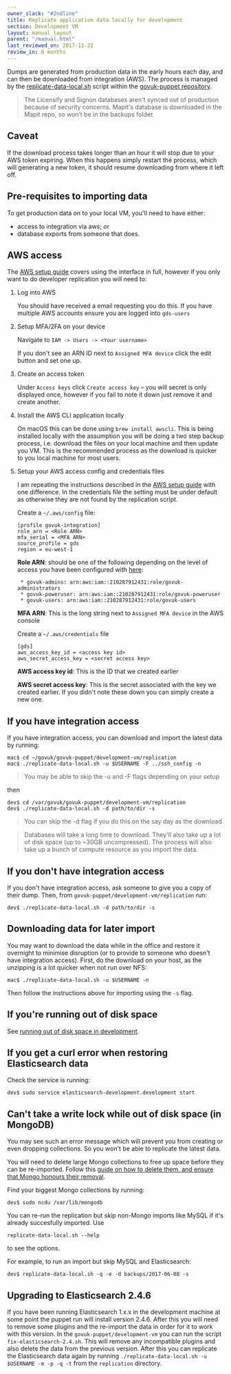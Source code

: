 ```yaml
---
owner_slack: "#2ndline"
title: Replicate application data locally for development
section: Development VM
layout: manual_layout
parent: "/manual.html"
last_reviewed_on: 2017-11-22
review_in: 6 months
---
```


Dumps are generated from production data in the early hours each day, and can
then be downloaded from integration (AWS).  The process is managed by the
[replicate-data-local.sh](https://github.com/alphagov/govuk-puppet/blob/master/development-vm/replication/replicate-data-local.sh)
script within the [govuk-puppet
repository](https://github.com/alphagov/govuk-puppet).

> The Licensify and Signon databases aren't synced out of production because of
> security concerns. Mapit's database is downloaded in the Mapit repo, so won’t
> be in the backups folder.

## Caveat

If the download process takes longer than an hour it will stop due to your AWS token expiring. When this happens simply restart the process, which will generating a new token, it should resume downloading from where it left off.

## Pre-requisites to importing data

To get production data on to your local VM, you'll need to have either:

* access to integration via aws; or
* database exports from someone that does.

## AWS access

The [AWS setup guide](/manual/user-management-in-aws.html) covers using the interface in full, however if you only
want to do developer replication you will need to:

1. Log into AWS

    You should have received a email requesting you do this. If you have multiple AWS accounts ensure you are logged into `gds-users`

1. Setup MFA/2FA on your device

    Navigate to `IAM -> Users -> <Your username>`

    If you don't see an ARN ID next to `Assigned MFA device` click the edit button and set one up.

1. Create an access token

    Under `Access keys` click `Create access key` – you will secret is only displayed once, however if you fail to note it down just remove it and create another.

1. Install the AWS CLI application locally

    On macOS this can be done using `brew install awscli`. This is being installed locally with the assumption you will be doing a two step backup process, i.e. download the files on your local machine and then update you VM. This is the recommended process as the download is quicker to you local machine for most users.

1. Setup your AWS access config and credentials files

    I am repeating the instructions described in the [AWS setup guide](/manual/user-management-in-aws.html) with one difference. In the credentials file the setting must be under default as otherwise they are not found by the replication script.

    Create a `~/.aws/config` file:

    ```
    [profile govuk-integration]
    role_arn = <Role ARN>
    mfa_serial = <MFA ARN>
    source_profile = gds
    region = eu-west-1
    ```

    **Role ARN**: should be one of the following depending on the level of access you have been configured with [here](https://github.com/alphagov/govuk-aws-data/blob/master/data/infra-security/integration/common.tfvars):

        * govuk-admins: arn:aws:iam::210287912431:role/govuk-administrators
        * govuk-poweruser: arn:aws:iam::210287912431:role/govuk-poweruser
        * govuk-users: arn:aws:iam::210287912431:role/govuk-users

    **MFA ARN**: This is the long string next to `Assigned MFA device` in the AWS console

    Create a `~/.aws/credentials` file

    ```
    [gds]
    aws_access_key_id = <access key id>
    aws_secret_access_key = <secret access key>
    ```

    **AWS access key id**: This is the ID that we created earlier

    **AWS secret access key**: This is the secret associated with the key we created earlier. If you didn't note these down you can simply create a new one.

## If you have integration access

If you have integration access, you can download and import the latest data by running:

    mac$ cd ~/govuk/govuk-puppet/development-vm/replication
    mac$ ./replicate-data-local.sh -u $USERNAME -F ../ssh_config -n

> You may be able to skip the -u and -F flags depending on your setup

then

    dev$ cd /var/govuk/govuk-puppet/development-vm/replication
    dev$ ./replicate-data-local.sh -d path/to/dir -s

> You can skip the -d flag if you do this on the say day as the download

> Databases will take a long time to download. They'll also take up a lot of
> disk space (up to ~30GB uncompressed). The process will also take up a bunch
> of compute resource as you import the data.

## If you don't have integration access

If you don't have integration access, ask someone to give you a copy of their
dump. Then, from `govuk-puppet/development-vm/replication` run:

    dev$ ./replicate-data-local.sh -d path/to/dir -s

## Downloading data for later import

You may want to download the data while in the office and restore it overnight
to minimise disruption (or to provide to someone who doesn't have integration
access).  First, do the download on your host, as the unzipping is a lot
quicker when not run over NFS:

    mac$ ./replicate-data-local.sh -u $USERNAME -n

Then follow the instructions above for importing using the `-s` flag.

## If you're running out of disk space

See [running out of disk space in development](/manual/development-disk-space.html).

## If you get a curl error when restoring Elasticsearch data

Check the service is running:

    dev$ sudo service elasticsearch-development.development start

## Can't take a write lock while out of disk space (in MongoDB)

You may see such an error message which will prevent you from creating or even dropping collections. So you won't be able to replicate the latest data.

You will need to delete large Mongo collections to free up space before they can be re-imported. Follow this [guide on how to delete them, and ensure that Mongo honours their removal](https://caffinc.github.io/2014/07/mongodb-cant-take-a-write-lock-while-out-of-disk-space/).

Find your biggest Mongo collections by running:

```
dev$ sudo ncdu /var/lib/mongodb
```

You can re-run the replication but skip non-Mongo imports like MySQL if it's already succesfully imported. Use
```
replicate-data-local.sh --help
```
to see the options.

For example, to run an import but skip MySQL and Elasticsearch:

```
dev$ replicate-data-local.sh -q -e -d backups/2017-06-08 -s
```

## Upgrading to Elasticsearch 2.4.6

If you have been running Elasticsearch 1.x.x in the development machine at some point the puppet run will install version 2.4.6. After this you will need to remove some plugins and the re-import the data in order for it to work with this version. In the `govuk-puppet/development-vm` you can run the script `fix-elasticsearch-2.4.sh`. This will remove any incompatible plugins and also delete the data from the previous version. After this you can replicate the Elasticsearch data again by running `./replicate-data-local.sh -u $USERNAME -m -p -q -t` from the `replication` directory.
